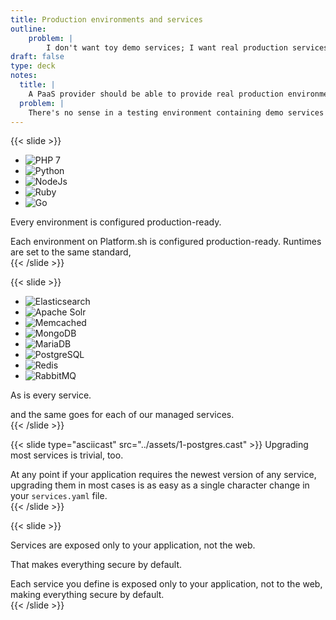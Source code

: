 ```yaml
---
title: Production environments and services
outline:
    problem: |
        I don't want toy demo services; I want real production services.
draft: false
type: deck
notes:
  title: |
    A PaaS provider should be able to provide real production environments and services for developers that use it.
  problem: |
    There's no sense in a testing environment containing demo services that can't accomplish everything that production can.
---
```


{{< slide >}}

<ul class="logo-list">
  <li><img src="../assets/languages/php-logo.svg" alt="PHP 7" class="plain" data-credit="https://commons.wikimedia.org/wiki/File:PHP-logo.svg" /></li>
  <li><img src="../assets/languages/python-logo.svg" alt="Python" class="plain" data-credit="https://commons.wikimedia.org/wiki/File:Python.svg" /></li>
  <li><img src="../assets/languages/nodejs-logo.svg" alt="NodeJs" class="plain" data-credit="https://commons.wikimedia.org/wiki/File:Node.js_logo.svg" /></li>
  <li><img src="../assets/languages/ruby-logo.svg" alt="Ruby" class="plain" data-credit="https://commons.wikimedia.org/wiki/File:Ruby_logo.svg" /></li>
  <li><img src="../assets/languages/golang-logo.svg" alt="Go" class="plain" data-credit="https://www.vectorlogo.zone/logos/golang/index.html" /></li>
</ul>
<p style="margin-top: 0;">Every environment is configured production-ready.</p>
<aside class="notes">
  Each environment on Platform.sh is configured production-ready. Runtimes are set to the same standard,
</aside>
{{< /slide >}}

{{< slide >}}

<ul class="logo-list services">
  <li><img src="../assets/services/elasticsearch-logo.svg" alt="Elasticsearch" class="plain" data-credit="https://www.elastic.co/brand" /></li>
  <li><img src="../assets/services/solr-logo.svg" alt="Apache Solr" class="plain" data-credit="https://freebiesupply.com/logos/solr-logo/" /></li>
  <li><img src="../assets/services/memcached-logo.svg" alt="Memcached" class="plain" data-credit="https://eengine.pl/en/case/strefatenisa-com-pl-serwery-w-chmurze" /></li>
  <li><img src="../assets/services/mongodb-logo.svg" alt="MongoDB" class="plain" data-credit="https://en.wikipedia.org/wiki/MongoDB#/media/File:MongoDB-Logo.svg" /></li>
  <li><img src="../assets/services/mariadb-logo.svg" alt="MariaDB" class="plain" data-credit="https://mariadb.org/about/logos/" /></li>
  <li><img src="../assets/services/postgresql-logo.svg" alt="PostgreSQL" class="plain" data-credit="https://www.vectorlogo.zone/logos/postgresql/index.html" /></li>
  <li><img src="../assets/services/redis-logo.svg" alt="Redis" class="plain" data-credit="https://iconscout.com/icon/redis-3" /></li>
  <li><img src="../assets/services/rabbitmq-logo.svg" alt="RabbitMQ" class="plain" data-credit="https://worldvectorlogo.com/logo/rabbitmq" /></li>
<!--        <li><img src="assets/services/varnish-logo.svg" alt="Varnish" class="plain" data-credit="https://www.vectorlogo.zone/logos/varnish-cache/index.html" /></li>-->
</ul>
<p style="margin-top: 0;">As is every service.</p>
<aside class="notes">
  and the same goes for each of our managed services.
</aside>
{{< /slide >}}

{{< slide type="asciicast" src="../assets/1-postgres.cast" >}}
Upgrading most services is trivial, too.
<aside class="notes">
  At any point if your application requires the newest version of any service, upgrading them in most cases is as easy as a single
  character change in your <code>services.yaml</code> file.
</aside>
{{< /slide >}}

{{< slide >}}
<p>Services are exposed only to your application, not the web.</p>
<p>That makes everything secure by default.</p>
<aside class="notes">
  Each service you define is exposed only to your application, not to the web, making everything secure by default.
</aside>
{{< /slide >}}
